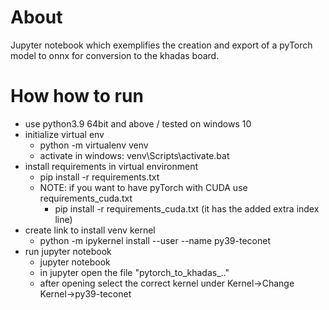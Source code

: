 # About
Jupyter notebook which exemplifies the creation and export of a pyTorch model to onnx for conversion to the khadas board.

# How how to run
* use python3.9 64bit and above / tested on windows 10
* initialize virtual env
  * python -m virtualenv venv
  * activate in windows: venv\Scripts\activate.bat
* install requirements in virtual environment
  * pip install -r requirements.txt
  * NOTE: if you want to have pyTorch with CUDA use requirements_cuda.txt
    * pip install -r requirements_cuda.txt (it has the added extra index line)
* create link to install venv kernel
  * python -m ipykernel install --user --name py39-teconet
* run jupyter notebook
  * jupyter notebook
  * in jupyter open the file "pytorch_to_khadas_.."
  * after opening select the correct kernel under Kernel->Change Kernel->py39-teconet
  